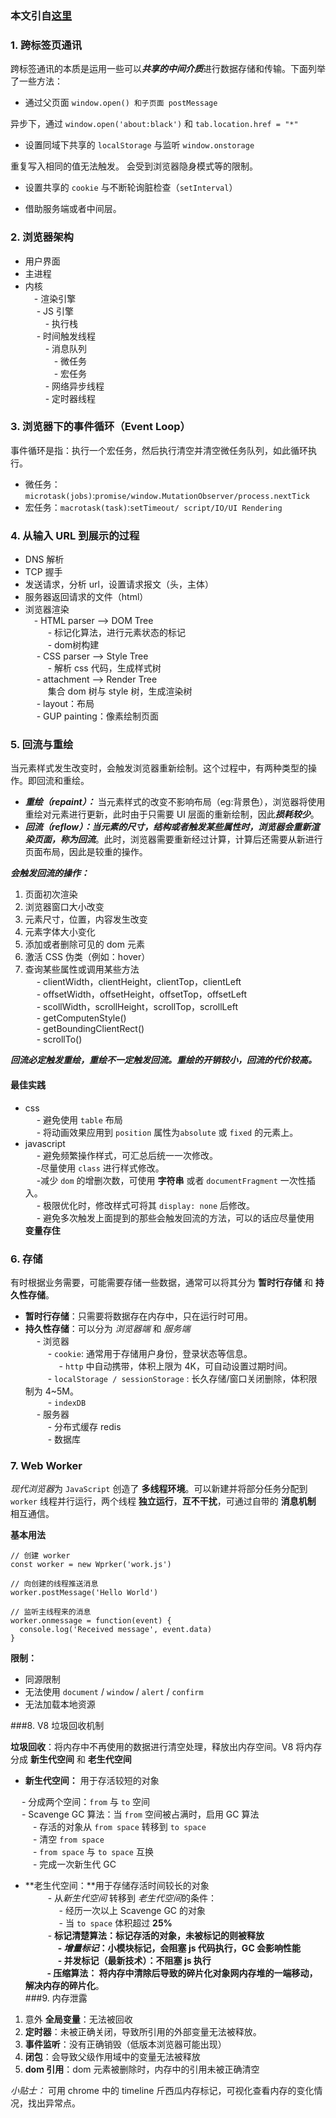 ### 本文引自[这里](https://juejin.im/post/5c64d15d6fb9a049d37f9c20#heading-37)
### 1. 跨标签页通讯

跨标签通讯的本质是运用一些可以***共享的中间介质***进行数据存储和传输。下面列举了一些方法：
- 通过父页面 `window.open() 和子页面 postMessage`

异步下，通过 `window.open('about:black')` 和 `tab.location.href = "*" `

- 设置同域下共享的 `localStorage` 与监听 `window.onstorage`

重复写入相同的值无法触发。
会受到浏览器隐身模式等的限制。

- 设置共享的 `cookie` 与不断轮询脏检查（`setInterval`）

- 借助服务端或者中间层。

### 2. 浏览器架构

- 用户界面
- 主进程
- 内核  
&emsp;-  渲染引擎  
&emsp; - JS 引擎  
&emsp;&emsp;  - 执行栈  
&emsp; - 时间触发线程  
&emsp;&emsp; - 消息队列  
&emsp;&emsp;&emsp;  - 微任务  
&emsp;&emsp;&emsp; - 宏任务  
&emsp;&emsp;  - 网络异步线程  
&emsp;&emsp; - 定时器线程  
### 3. 浏览器下的事件循环（Event Loop）
事件循环是指：执行一个宏任务，然后执行清空并清空微任务队列，如此循环执行。

- 微任务：`microtask(jobs)`:`promise/window.MutationObserver/process.nextTick `
- 宏任务：`macrotask(task)`:`setTimeout/ script/IO/UI Rendering`

### 4. 从输入 URL 到展示的过程
- DNS 解析
- TCP 握手
- 发送请求，分析 url，设置请求报文（头，主体）
- 服务器返回请求的文件（html）
- 浏览器渲染  
&emsp;- HTML parser --> DOM Tree  
&emsp; &emsp; - 标记化算法，进行元素状态的标记  
&emsp; &emsp;  - dom树构建  
&emsp; - CSS parser --> Style Tree  
&emsp; &emsp;  - 解析 css 代码，生成样式树  
&emsp; - attachment --> Render Tree  
&emsp; &emsp; 集合 dom 树与 style 树，生成渲染树  
&emsp;  - layout：布局  
&emsp; - GUP painting：像素绘制页面  

### 5. 回流与重绘

当元素样式发生改变时，会触发浏览器重新绘制。这个过程中，有两种类型的操作。即回流和重绘。

- ***重绘（repaint）：*** 当元素样式的改变不影响布局（eg:背景色），浏览器将使用重绘对元素进行更新，此时由于只需要 UI 层面的重新绘制，因此***损耗较少***。
- ***回流（reflow）：***当元素的尺寸，结构或者触发某些属性时，浏览器会重新渲染页面，称为***回流***。此时，浏览器需要重新经过计算，计算后还需要从新进行页面布局，因此是较重的操作。

***会触发回流的操作：***
1. 页面初次渲染
2. 浏览器窗口大小改变
3. 元素尺寸，位置，内容发生改变
4. 元素字体大小变化
5. 添加或者删除可见的 dom 元素
6. 激活 CSS 伪类（例如：hover）
7. 查询某些属性或调用某些方法  
&emsp;  - clientWidth，clientHeight，clientTop，clientLeft  
&emsp;  - offsetWidth，offsetHeight，offsetTop，offsetLeft  
&emsp;  - scollWidth，scrollHeight，scrollTop，scrollLeft  
&emsp;  - getComputenStyle()  
&emsp;  - getBoundingClientRect()  
&emsp;  - scrollTo()  

***回流必定触发重绘，重绘不一定触发回流。重绘的开销较小，回流的代价较高。***

#### 最佳实践

- css  
&emsp;  - 避免使用 `table` 布局  
&emsp;  - 将动画效果应用到 `position` 属性为`absolute` 或 `fixed` 的元素上。  
- javascript  
&emsp;  - 避免频繁操作样式，可汇总后统一一次修改。  
&emsp;  -尽量使用 `class` 进行样式修改。  
&emsp;  -减少 `dom` 的增删次数，可使用 **字符串** 或者 `documentFragment` 一次性插入。  
&emsp; - 极限优化时，修改样式可将其 `display: none` 后修改。  
&emsp;  - 避免多次触发上面提到的那些会触发回流的方法，可以的话应尽量使用 **变量存住**  

### 6. 存储
有时根据业务需要，可能需要存储一些数据，通常可以将其分为 **暂时行存储** 和 **持久性存储**。

- **暂时行存储**：只需要将数据存在内存中，只在运行时可用。
- **持久性存储**：可以分为 *浏览器端* 和 *服务端*  
&emsp;  - 浏览器  
&emsp; &emsp;  - `cookie`: 通常用于存储用户身份，登录状态等信息。  
&emsp; &emsp; &emsp;   - `http` 中自动携带，体积上限为 4K，可自动设置过期时间。  
 &emsp; &emsp; - `localStorage / sessionStorage` : 长久存储/窗口关闭删除，体积限制为 4~5M。  
&emsp; &emsp; - `indexDB`  
&emsp; - 服务器  
&emsp; &emsp;  - 分布式缓存 redis  
&emsp; &emsp;  - 数据库  

### 7. Web Worker

*现代浏览器*为 `JavaScript` 创造了 **多线程环境**。可以新建并将部分任务分配到 `worker` 线程并行运行，两个线程 **独立运行**，**互不干扰**，可通过自带的 **消息机制** 相互通信。

**基本用法**
~~~
// 创建 worker
const worker = new Wprker('work.js')

// 向创建的线程推送消息
worker.postMessage('Hello World')

// 监听主线程来的消息
worker.onmessage = function(event) {
  console.log('Received message', event.data)
}
~~~
**限制：**
- 同源限制
- 无法使用 `document` / `window` / `alert` / `confirm`
- 无法加载本地资源

###8. V8 垃圾回收机制

**垃圾回收**：将内存中不再使用的数据进行清空处理，释放出内存空间。V8 将内存分成 **新生代空间** 和 **老生代空间**

- **新生代空间：** 用于存活较短的对象  

&emsp; - 分成两个空间：`from` 与 `to` 空间  
&emsp;  - Scavenge GC 算法：当 `from` 空间被占满时，启用 GC 算法  
&emsp; &emsp;  - 存活的对象从 `from space` 转移到 `to space`  
&emsp; &emsp;  - 清空 `from space`  
&emsp; &emsp;  - `from space` 与 `to space` 互换  
&emsp; &emsp; - 完成一次新生代 GC  

- **老生代空间：**用于存储存活时间较长的对象  
&emsp; &emsp;  - 从*新生代空间* 转移到 *老生代空间*的条件：  
&emsp; &emsp; &emsp;  - 经历一次以上 Scavenge GC 的对象  
&emsp; &emsp; &emsp; - 当 `to space` 体积超过 **25%**  
&emsp; &emsp;  - **标记清楚算法：**标记存活的对象，未被标记的则被释放  
&emsp; &emsp; &emsp; - *增量标记*：小模块标记，会阻塞 js 代码执行，GC 会影响性能  
&emsp; &emsp; &emsp;  - 并发标记（最新技术）：不阻塞 js 执行  
&emsp; &emsp; - **压缩算法：** 将内存中清除后导致的碎片化对象网内存堆的一端移动，解决**内存的碎片化**。  
###9. 内存泄露
1. 意外 **全局变量**：无法被回收
2. **定时器**：未被正确关闭，导致所引用的外部变量无法被释放。
3. **事件监听**：没有正确销毁（低版本浏览器可能出现）
4. **闭包**：会导致父级作用域中的变量无法被释放
5. **dom 引用**：dom 元素被删除时，内存中的引用未被正确清空

*小贴士：* 可用 chrome 中的 timeline 斤西瓜内存标记，可视化查看内存的变化情况，找出异常点。
